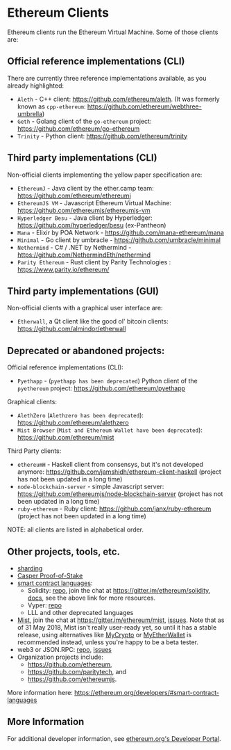 # Ethereum Clients

Ethereum clients run the Ethereum Virtual Machine. Some of those clients are:

## Official reference implementations (CLI)

There are currently three reference implementations available, as you already highlighted:

-   `Aleth` - C++ client: <https://github.com/ethereum/aleth>. (It was formerly known as `cpp-ethereum`: <https://github.com/ethereum/webthree-umbrella>)
-   `Geth` - Golang client of the `go-ethereum` project: <https://github.com/ethereum/go-ethereum>
-   `Trinity` - Python client: <https://github.com/ethereum/trinity>

## Third party implementations (CLI)

Non-official clients implementing the yellow paper specification are:

-   `EthereumJ` - Java client by the ether.camp team: <https://github.com/ethereum/ethereumj>
-   `EthereumJS VM` - Javascript Ethereum Virtual Machine: <https://github.com/ethereumjs/ethereumjs-vm>
-   `Hyperledger Besu` - Java client by Hyperledger: <https://github.com/hyperledger/besu> (ex-Pantheon) 
-   `Mana` - Elixir by POA Network - <https://github.com/mana-ethereum/mana>
-   `Minimal` - Go client by umbracle - <https://github.com/umbracle/minimal>
-   `Nethermind` - C# / .NET by Nethermind - <https://github.com/NethermindEth/nethermind>
-   `Parity Ethereum` - Rust client by Parity Technologies : <https://www.parity.io/ethereum/>

## Third party implementations (GUI)

Non-official clients with a graphical user interface are:

-   `Etherwall`, a Qt client like the good ol' bitcoin clients: <https://github.com/almindor/etherwall>

## Deprecated or abandoned projects:

Official reference implementations (CLI):

-   `Pyethapp` - (`pyethapp has been deprecated`) Python client of the `pyethereum` project: <https://github.com/ethereum/pyethapp>

Graphical clients:

-   `AlethZero` (`Alethzero has been deprecated`): <https://github.com/ethereum/alethzero>
-   `Mist Browser` (`Mist and Ethereum Wallet have been deprecated`): <https://github.com/ethereum/mist>

Third Party clients:

-   `ethereumH` - Haskell client from consensys, but it's not developed anymore: <https://github.com/jamshidh/ethereum-client-haskell> (project has not been updated in a long time)
-   `node-blockchain-server` - simple Javascript server: <https://github.com/ethereumjs/node-blockchain-server> (project has not been updated in a long time)
-   `ruby-ethereum` - Ruby client: <https://github.com/janx/ruby-ethereum> (project has not been updated in a long time)

NOTE: all clients are listed in alphabetical order.

## Other projects, tools, etc.

-   [sharding](../sharding/sharding-introduction-r-d-compendium.md)
-   [Casper Proof-of-Stake](../concepts/casper-proof-of-stake-compendium.md)
-   [smart contract languages](../fundamentals/dapp-development.md):
    -   Solidity: [repo](https://github.com/ethereum/solidity), join the chat at <https://gitter.im/ethereum/solidity>, [docs](https://solidity.readthedocs.org/en/latest/), see the above link for more resources.
    -   Vyper: [repo](https://github.com/ethereum/vyper)
    -   LLL and other deprecated languages
-   [Mist](https://github.com/ethereum/mist), join the chat at <https://gitter.im/ethereum/mist>, [issues](https://github.com/ethereum/mist/issues). Note that as of 31 May 2018, Mist isn't really user-ready yet, so until it has a stable release, using alternatives like [MyCrypto](https://www.mycrypto.com/) or [MyEtherWallet](https://www.myetherwallet.com/) is recommended instead, unless you're happy to be a beta tester.
-   web3 or JSON.RPC: [repo](https://github.com/ethereum/web3.js), [issues](https://github.com/ethereum/web3.js/issues)
-   Organization projects include:
    -   <https://github.com/ethereum>,
    -   <https://github.com/paritytech>, and
    -   <https://github.com/ethereumjs>.

More information here: <https://ethereum.org/developers/#smart-contract-languages>    

## More Information

For additional developer information, see [ethereum.org's Developer Portal](https://ethereum.org/developers/#getting-started).
